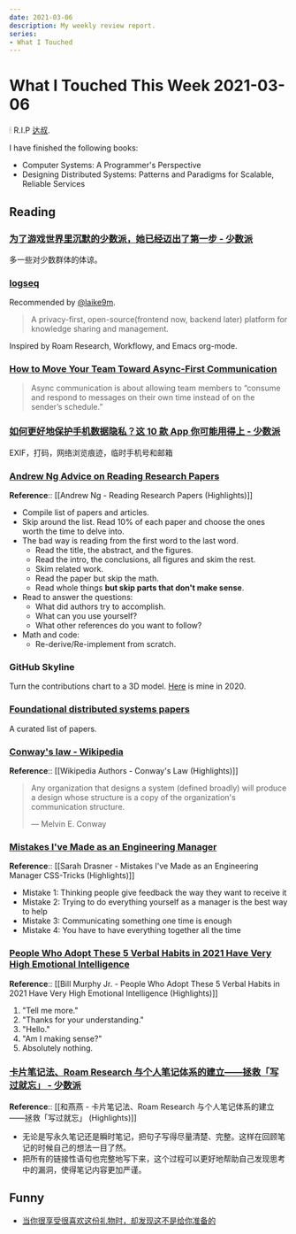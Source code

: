 ```yaml
---
date: 2021-03-06
description: My weekly review report.
series:
- What I Touched
---
```


# What I Touched This Week 2021-03-06

🕯 R.I.P [达叔](https://zh.wikipedia.org/wiki/%E5%90%B3%E5%AD%9F%E9%81%94).

<!--more-->

I have finished the following books:

* Computer Systems: A Programmer's Perspective
* Designing Distributed Systems: Patterns and Paradigms for Scalable, Reliable Services

## Reading

### [为了游戏世界里沉默的少数派，她已经迈出了第一步 - 少数派](https://sspai.com/post/65349)

多一些对少数群体的体谅。

### [logseq](https://github.com/logseq/logseq)

Recommended by [@laike9m](https://twitter.com/doitian/status/1367478486055739396).

> A privacy-first, open-source(frontend now, backend later) platform for knowledge sharing and management.

Inspired by Roam Research, Workflowy, and Emacs org-mode.

### [How to Move Your Team Toward Async-First Communication](https://blog.doist.com/async-first/)

> Async communication is about allowing team members to “consume and respond to messages on their own time instead of on the sender’s schedule.”

### [如何更好地保护手机数据隐私？这 10 款 App 你可能用得上 - 少数派](https://sspai.com/post/65277)

EXIF，打码，网络浏览痕迹，临时手机号和邮箱

### [Andrew Ng Advice on Reading Research Papers](https://www.youtube.com/watch?v=733m6qBH-jI)

**Reference**:: [[Andrew Ng - Reading Research Papers (Highlights)]]

* Compile list of papers and articles.
* Skip around the list. Read 10% of each paper and choose the ones worth the time to delve into.
* The bad way is reading from the first word to the last word.
    * Read the title, the abstract, and the figures.
    * Read the intro, the conclusions, all figures and skim the rest.
    * Skim related work.
    * Read the paper but skip the math.
    * Read whole things **but skip parts that don't make sense**.
* Read to answer the questions:
    * What did authors try to accomplish.
    * What can you use yourself?
    * What other references do you want to follow?
* Math and code:
    * Re-derive/Re-implement from scratch.

### GitHub Skyline

Turn the contributions chart to a 3D model. [Here](https://skyline.github.com/doitian/2020) is mine in 2020.

### [Foundational distributed systems papers](http://muratbuffalo.blogspot.com/2021/02/foundational-distributed-systems-papers.html)

A curated list of papers.

### [Conway's law - Wikipedia](https://en.wikipedia.org/wiki/Conway%27s_law)

**Reference**:: [[Wikipedia Authors - Conway's Law (Highlights)]]

> Any organization that designs a system (defined broadly) will produce a design whose structure is a copy of the organization's communication structure.
>
> — Melvin E. Conway

### [Mistakes I've Made as an Engineering Manager](https://css-tricks.com/mistakes-ive-made-as-an-engineering-manager/)

**Reference**:: [[Sarah Drasner - Mistakes I've Made as an Engineering Manager  CSS-Tricks (Highlights)]]

- Mistake 1: Thinking people give feedback the way they want to receive it
- Mistake 2: Trying to do everything yourself as a manager is the best way to help
- Mistake 3: Communicating something one time is enough
- Mistake 4: You have to have everything together all the time

### [People Who Adopt These 5 Verbal Habits in 2021 Have Very High Emotional Intelligence](https://www.inc.com/bill-murphy-jr/people-who-adopt-these-5-verbal-habits-in-2021-have-very-high-emotional-intelligence.html)

**Reference**:: [[Bill Murphy Jr. - People Who Adopt These 5 Verbal Habits in 2021 Have Very High Emotional Intelligence (Highlights)]]

1. "Tell me more."
2. "Thanks for your understanding."
3. "Hello."
4. "Am I making sense?"
5. Absolutely nothing.

### [卡片笔记法、Roam Research 与个人笔记体系的建立——拯救「写过就忘」 - 少数派](https://sspai.com/post/65224)

**Reference**:: [[和燕燕 - 卡片笔记法、Roam Research 与个人笔记体系的建立——拯救「写过就忘」 (Highlights)]]

- 无论是写永久笔记还是瞬时笔记，把句子写得尽量清楚、完整。这样在回顾笔记的时候自己的想法一目了然。
- 把所有的链接性语句也完整地写下来，这个过程可以更好地帮助自己发现思考中的漏洞，使得笔记内容更加严谨。

## Funny

* [当你很享受很喜欢这份礼物时，却发现这不是给你准备的](https://twitter.com/breathing_funny/status/1365445702126501896)
